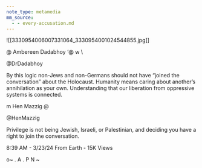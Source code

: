 ```yaml
---
note_type: metamedia
mm_source:
  - - every-accusation.md
---
```


![[3330954006007331064_3330954001024544855.jpg]]

@ Ambereen Dadabhoy ‘@ w
\

@DrDadabhoy

By this logic non-Jews and non-Germans should
not have “joined the conversation” about the
Holocaust. Humanity means caring about
another’s annihilation as your own.
Understanding that our liberation from
oppressive systems is connected.

m Hen Mazzig @

@HenMazzig

Privilege is not being Jewish, Israeli, or
Palestinian, and deciding you have a right to join
the conversation.

8:39 AM - 3/23/24 From Earth - 15K Views

o~ . A . P N ~

